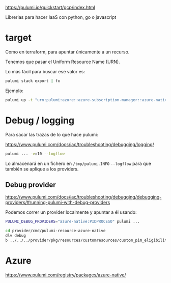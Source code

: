 <https://pulumi.io/quickstart/gcp/index.html>

Librerias para hacer IaaS con python, go o javascript

# target

Como en terraform, para apuntar únicamente a un recurso.

Tenemos que pasar el Uniform Resource Name (URN).

Lo más fácil para buscar ese valor es:

```bash
pulumi stack export | fx
```

Ejemplo:

```bash
pulumi up -t "urn:pulumi:azure::azure-subscription-manager::azure-native:authorization:RoleManagementPolicy::internal-contributor-policy"
```

# Debug / logging

Para sacar las trazas de lo que hace pulumi:

<https://www.pulumi.com/docs/iac/troubleshooting/debugging/logging/>

```bash
pulumi ... -v=10 --logflow
```

Lo almacenará en un fichero en `/tmp/pulumi.INFO`
`--logflow` para que también se aplique a los providers.

## Debug provider

<https://www.pulumi.com/docs/iac/troubleshooting/debugging/debugging-providers/#running-pulumi-with-debug-providers>

Podemos correr un provider localmente y apuntar a él usando:

```bash
PULUMI_DEBUG_PROVIDERS="azure-native:PIDPROCESO" pulumi ...
```

```bash
cd provider/cmd/pulumi-resource-azure-native
dlv debug
b ../../../provider/pkg/resources/customresources/custom_pim_eligibility.go:459
```

# Azure

<https://www.pulumi.com/registry/packages/azure-native/>
